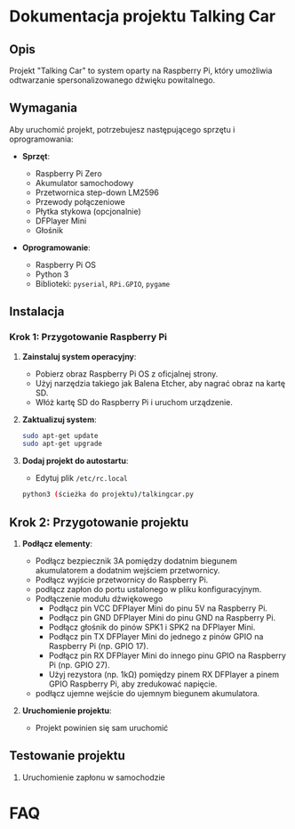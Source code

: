 # Dokumentacja projektu Talking Car

## Opis

Projekt "Talking Car" to system oparty na Raspberry Pi, który umożliwia odtwarzanie spersonalizowanego dźwięku powitalnego.

## Wymagania

Aby uruchomić projekt, potrzebujesz następującego sprzętu i oprogramowania:

- **Sprzęt**:

  - Raspberry Pi Zero
  - Akumulator samochodowy
  - Przetwornica step-down LM2596
  - Przewody połączeniowe
  - Płytka stykowa (opcjonalnie)
  - DFPlayer Mini
  - Głośnik

- **Oprogramowanie**:
  - Raspberry Pi OS
  - Python 3
  - Biblioteki: `pyserial`, `RPi.GPIO`, `pygame`
  
## Instalacja

### Krok 1: Przygotowanie Raspberry Pi

1. **Zainstaluj system operacyjny**:

   - Pobierz obraz Raspberry Pi OS z oficjalnej strony.
   - Użyj narzędzia takiego jak Balena Etcher, aby nagrać obraz na kartę SD.
   - Włóż kartę SD do Raspberry Pi i uruchom urządzenie.

2. **Zaktualizuj system**:
   ```bash
   sudo apt-get update
   sudo apt-get upgrade
   ```

3. **Dodaj projekt do autostartu**:

    - Edytuj plik ``/etc/rc.local``
    ```bash
    python3 (ścieżka do projektu)/talkingcar.py
    ```
## Krok 2: Przygotowanie projektu

1. **Podłącz elementy**:
    
    - Podłącz bezpiecznik 3A pomiędzy dodatnim biegunem akumulatorem a dodatnim wejściem przetwornicy.
    - Podłącz wyjście przetwornicy do Raspberry Pi.
    - podłącz zapłon do portu ustalonego w pliku konfiguracyjnym.
    - Podłączenie modułu dźwiękowego
      - Podłącz pin VCC DFPlayer Mini do pinu 5V na Raspberry Pi. 
      - Podłącz pin GND DFPlayer Mini do pinu GND na Raspberry Pi.
      - Podłącz głośnik do pinów SPK1 i SPK2 na DFPlayer Mini.
      - Podłącz pin TX DFPlayer Mini do jednego z pinów GPIO na Raspberry Pi (np. GPIO 17).
      - Podłącz pin RX DFPlayer Mini do innego pinu GPIO na Raspberry Pi (np. GPIO 27).
      - Użyj rezystora (np. 1kΩ) pomiędzy pinem RX DFPlayer a pinem GPIO Raspberry Pi, aby zredukować napięcie.
    - podłącz ujemne wejście do ujemnym biegunem akumulatora.

2. **Uruchomienie projektu**:

    - Projekt powinien się sam uruchomić

## Testowanie projektu

1. Uruchomienie zapłonu w samochodzie

# FAQ
